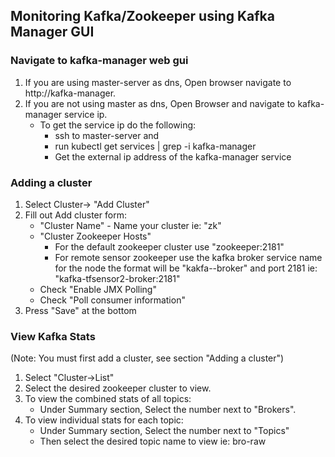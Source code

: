## Monitoring Kafka/Zookeeper using Kafka Manager GUI
### Navigate to kafka-manager web gui 
1. If you are using master-server as dns, Open browser navigate to http://kafka-manager.
2. If you are not using master as dns, Open Browser and navigate to kafka-manager service ip.
    - To get the service ip do the following:
        - ssh to master-server and 
        - run kubectl get services | grep -i kafka-manager
        - Get the external ip address of the kafka-manager service
### Adding a cluster
1. Select Cluster-> "Add Cluster"
2. Fill out Add cluster form:
	* "Cluster Name" - Name your cluster ie: "zk"
	- "Cluster Zookeeper Hosts"
		- For the default zookeeper cluster use "zookeeper:2181"
        - For remote sensor zookeeper use the kafka broker service name for the node the format will be "kakfa-<node shortname>-broker" and port 2181 ie: "kafka-tfsensor2-broker:2181"
	- Check "Enable JMX Polling"
	- Check "Poll consumer information"
3. Press "Save" at the bottom

### View Kafka Stats
(Note: You must first add a cluster, see section "Adding a cluster")
1. Select "Cluster->List"
2. Select the desired zookeeper cluster to view.
3. To view the combined stats of all topics:
    - Under Summary section, Select the number next to "Brokers".
4. To view individual stats for each topic:
    - Under Summary section, Select the number next to "Topics"
    - Then select the desired topic name to view ie: bro-raw
